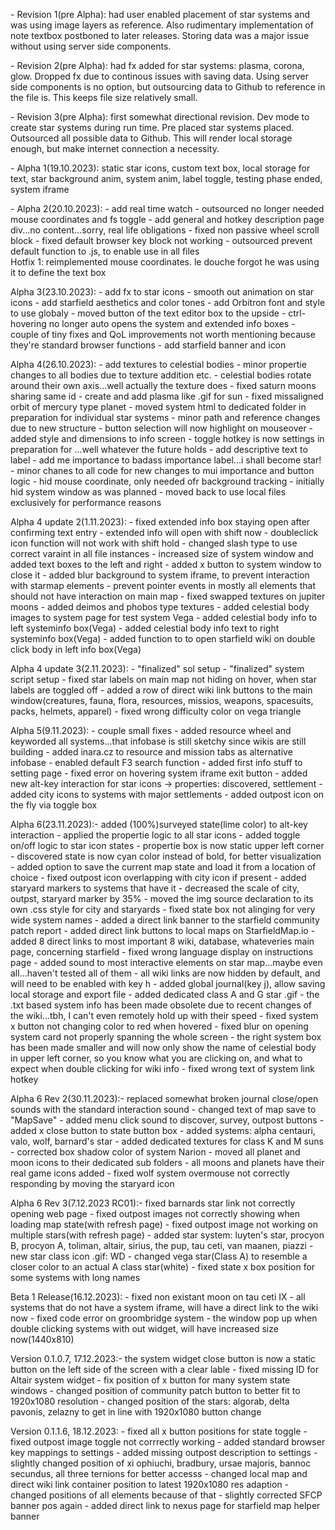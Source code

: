 <p>- Revision 1(pre Alpha): had user enabled placement of star systems and was using image layers as reference. Also rudimentary implementation of note textbox postboned to later releases. Storing data was a major issue without using server side components.</p>
<p>- Revision 2(pre Alpha): had fx added for star systems: plasma, corona, glow. Dropped fx due to continous issues with saving data. Using server side components is no option, but outsourcing data to Github to reference in the file is. This keeps file size relatively small.</p>
<p>- Revision 3(pre Alpha): first somewhat directional revision. Dev mode to create star systems during run time. Pre placed star systems placed. Outsourced all possible data to Github. This will render local storage enough, but make internet connection a necessity.</p>
<p>- Alpha 1(19.10.2023): static star icons, custom text box, local storage for text, star background anim, system anim, label toggle, testing phase ended, system iframe</p>
<p>- Alpha 2(20.10.2023): 
  - add real time watch
  - outsourced no longer needed mouse coordinates and fs toggle 
  - add general and hotkey description page div...no content...sorry, real life obligations
  - fixed non passive wheel scroll block
  - fixed default browser key block not working
  - outsourced prevent default function to .js, to enable use in all files<br>
Hotfix 1: reimplemented mouse coordinates. le douche forgot he was using it to define the text box</br></p>
<p>Alpha 3(23.10.2023): - add fx to star icons
- smooth out animation on star icons
- add starfield aesthetics and color tones
- add Orbitron font and style to use globaly
- moved button of the text editor box to the upside
- ctrl-hovering no longer auto opens the system and extended info boxes
- couple of tiny fixes and QoL improvements not worth mentioning because they're standard browser functions
- add starfield banner and icon</p>
<p>Alpha 4(26.10.2023): - add textures to celestial bodies
- minor propertie changes to all bodies due to texture addition etc.
- celestial bodies rotate around their own axis...well actually the texture does
- fixed saturn moons sharing same id
- create and add plasma like .gif for sun
- fixed missaligned orbit of mercury type planet
- moved system html to dedicated folder in preparation for individual star systems
- minor path and reference changes due to new structure
- button selection will now highlight on mouseover
- added style and dimensions to info screen
- toggle hotkey is now settings in preparation for ...well whatever the future holds
- add descriptive text to label
- add me importance to badass importance label...i shall become star!
- minor chanes to all code for new changes to mui importance and button logic
- hid mouse coordinate, only needed ofr background tracking
- initially hid system window as was planned
- moved back to use local files exclusively for performance reasons</p>
<p>Alpha 4 update 2(1.11.2023): - fixed extended info box staying open after confirming text entry
- extended info will open with shift now
- doubleclick icon function will not work with shift hold
- changed slash type to use correct varaint in all file instances
- increased size of system window and added text boxes to the left and right
- added x button to system window to close it
- added blur background to system iframe, to prevent interaction with starmap elements
- prevent pointer events in mostly all elements that should not have interaction on main map
- fixed swapped textures on jupiter moons
- added deimos and phobos type textures
- added celestial body images to system page for test system Vega
- added celestial body info to left systeminfo box(Vega)
- added celestial body info text to right systeminfo box(Vega)
- added function to to open starfield wiki on double click body in left info box(Vega)</p>
<p>Alpha 4 update 3(2.11.2023): - "finalized" sol setup
- "finalized" system script setup
- fixed star labels on main map not hiding on hover, when star labels are toggled off
- added a row of direct wiki link buttons to the main window(creatures, fauna, flora, resources, missios, weapons, spacesuits, packs, helmets, apparel)
- fixed wrong difficulty color on vega triangle</p>
<p>Alpha 5(9.11.2023): - couple small fixes
- added resource wheel and keyworded all systems...that infobase is still sketchy since wikis are still building
- added inara.cz to resource and mission tabs as alternative infobase
- enabled default F3 search function
- added first info stuff to setting page
- fixed error on hovering system iframe exit button
- added new alt-key interaction for star icons -> properties: discovered, settlement
- added city icons to systems with major settlements
- added outpost icon on the fly via toggle box</p>
<p>Alpha 6(23.11.2023):- added (100%)surveyed state(lime color) to alt-key interaction
- applied the propertie logic to all star icons
- added toggle on/off logic to star icon states
- propertie box is now static upper left corner
- discovered state is now cyan color instead of bold, for better visualization
- added option to save the current map state and load it from a location of choice
- fixed outpost icon overlapping with city icon if present
- added staryard markers to systems that have it
- decreased the scale of city, outpst, staryard marker by 35%
- moved the img source declaration to its own .css style for city and staryards
- fixed state box not alinging for very wide system names
- added a direct link banner to the starfield community patch report
- added direct link buttons to local maps on StarfieldMap.io
- added 8 direct links to most important 8 wiki, database, whateveries main page, concerning starfield
- fixed wrong language display on instructions page
- added sound to most interactive elements on star map...maybe even all...haven't tested all of them
- all wiki links are now hidden by default, and will need to be enabled with key h
- added global journal(key j), allow saving local storage and export file
- added dedicated class A and G star .gif
- the .txt based system info has been made obsolete due to recent changes of the wiki...tbh, I can't even remotely hold up with their speed
- fixed system x button not changing color to red when hovered
- fixed blur on opening system card not properly spanning the whole screen
- the right system box has been made smaller and will now only show the name of celestial body in upper left corner, so you know what you are clicking on, and what to expect when double clicking for wiki info
- fixed wrong text of system link hotkey</p>
<p>Alpha 6 Rev 2(30.11.2023):- replaced somewhat broken journal close/open sounds with the standard interaction sound
- changed text of map save to "MapSave"
- added menu click sound to discover, survey, outpost buttons
- added x close button to state button box
- added systems: alpha centauri, valo, wolf, barnard's star
- added dedicated textures for class K and M suns
- corrected box shadow color of system Narion
- moved all planet and moon icons to their dedicated sub folders
- all moons and planets have their real game icons added
- fixed wolf system overmouse not correctly responding by moving the staryard icon</p>
<p>Alpha 6 Rev 3(7.12.2023 RC01):- fixed barnards star link not correctly opening web page
- fixed outpost images not correctly showing when loading map state(with refresh page)
- fixed outpost image not working on multiple stars(with refresh page)
- added star system: luyten's star, procyon B, procyon A, toliman, altair, sirius, the pup, tau ceti, van maanen, piazzi
- new star class icon .gif: WD
- changed vega star(Class A) to resemble a closer color to an actual A class star(white)
- fixed state x box position for some systems with long names</p>
<p>Beta 1 Release(16.12.2023): - fixed non existant moon on tau ceti IX
- all systems that do not have a system iframe, will have a direct link to the wiki now
- fixed code error on groombridge system
- the window pop up when double clicking systems with out widget, will have increased size now(1440x810)</p>
<p>Version 0.1.0.7, 17.12.2023:- the system widget close button is now a static button on the left side of the screen with a clear lable
- fixed missing ID for Altair system widget
- fix position of x button for many system state windows
- changed position of community patch button to better fit to 1920x1080 resolution
- changed position of the stars: algorab, delta pavonis, zelazny to get in line with 1920x1080 button change</p>
<p>Version 0.1.1.6, 18.12.2023: - fixed all x button positions for state toggle
- fixed outpost image toggle not corrrectly working
- added standard browser key mappings to settings
- added missing outpost description to settings
- slightly changed position of xi ophiuchi, bradbury, ursae majoris, bannoc secundus, all three ternions for better accesss
- changed local map and direct wiki link container position to latest 1920x1080 res adaption
- changed positions of all elements because of that
- slightly corrected SFCP banner pos again
- added direct link to nexus page for starfield map helper banner</p>
